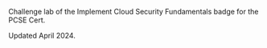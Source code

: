 Challenge lab of the Implement Cloud Security Fundamentals badge for the PCSE Cert.  

Updated April 2024.